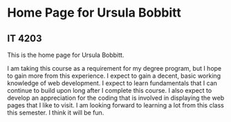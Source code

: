 
<html>
<body>
<h1>Home Page for Ursula Bobbitt</h1>
<h2>IT 4203</h2>
<p>This is the home page for Ursula Bobbitt.</p>
<p>I am taking this course as a requirement for my degree program, but
I hope to gain more from this experience.  I expect to gain a decent,
basic working knowledge of web development.  I expect to learn 
fundamentals that I can continue to build upon long after I complete
this course.  I also expect to develop an appreciation for the coding
that is involved in  displaying the web pages that I like to visit.
I am looking forward to learning a lot from this class this semester.
I think it will be fun.</p>
</body>
</html>
